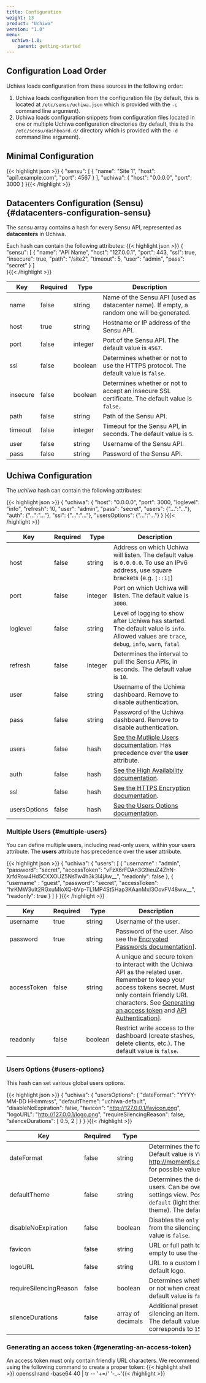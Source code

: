 ```yaml
---
title: Configuration
weight: 13
product: "Uchiwa"
version: "1.0"
menu:
  uchiwa-1.0:
    parent: getting-started
---
```


## Configuration Load Order
Uchiwa loads configuration from these sources in the following order:

1. Uchiwa loads configuration from the configuration file (by default, this is located at `/etc/sensu/uchiwa.json` which is provided with the `-c` command line argument).
2. Uchiwa loads configuration snippets from configuration files located in one or multiple Uchiwa configuration directories (by default, this is the `/etc/sensu/dashboard.d/` directory which is provided with the `-d` command line argument).

## Minimal Configuration

{{< highlight json >}}
{
  "sensu": [
    {
      "name": "Site 1",
      "host": "api1.example.com",
      "port": 4567
    }
  ],
  "uchiwa": {
    "host": "0.0.0.0",
    "port": 3000
  }
}{{< /highlight >}}

## Datacenters Configuration (Sensu) {#datacenters-configuration-sensu}
The *sensu* array contains a hash for every Sensu API, represented as **datacenters** in Uchiwa.

Each hash can contain the following attributes:
{{< highlight json >}}
{
  "sensu": [
    {
      "name": "API Name",
      "host": "127.0.0.1",
      "port": 443,
      "ssl": true,
      "insecure": true,
      "path": "/site2",
      "timeout": 5,
      "user": "admin",
      "pass": "secret"
    }
  ]  
}{{< /highlight >}}

Key     | Required | Type | Description
--------|----------|------|------
name | false | string | Name of the Sensu API (used as datacenter name). If empty, a random one will be generated.
host | true | string | Hostname or IP address of the Sensu API.
port | false | integer | Port of the Sensu API. The default value is `4567`.
ssl | false | boolean | Determines whether or not to use the HTTPS protocol. The default value is `false`.
insecure | false | boolean | Determines whether or not to accept an insecure SSL certificate. The default value is `false`.
path | false | string | Path of the Sensu API.
timeout | false | integer | Timeout for the Sensu API, in seconds. The default value is `5`.
user | false | string | Username of the Sensu API.
pass | false | string | Password of the Sensu API.

## Uchiwa Configuration

The *uchiwa* hash can contain the following attributes:

{{< highlight json >}}
{
  "uchiwa": {
    "host": "0.0.0.0",
    "port": 3000,
    "loglevel": "info",
    "refresh": 10,
    "user": "admin",
    "pass": "secret",
    "users": {"...":"..."},
    "auth": {"...":"..."},
    "ssl": {"...":"..."},
    "usersOptions": {"...":"..."}
  }
}{{< /highlight >}}

Key     | Required | Type | Description
--------|----------|------|------
host | false | string | Address on which Uchiwa will listen. The default value is `0.0.0.0`. To use an IPv6 address, use square brackets (e.g. `[::1]`)
port | false | integer | Port on which Uchiwa will listen. The default value is `3000`.
loglevel | false | string | Level of logging to show after Uchiwa has started. The default value is `info`. Allowed values are `trace`, `debug`, `info`, `warn`, `fatal`
refresh | false | integer | Determines the interval to pull the Sensu APIs, in seconds. The default value is `10`.
user | false | string | Username of the Uchiwa dashboard. Remove to disable authentication.
pass | false | string | Password of the Uchiwa dashboard. Remove to disable authentication.
users | false | hash | [See the Mutliple Users documentation](#multiple-users). Has precedence over the **user** attribute.
auth | false | hash | [See the High Availability documentation][1].
ssl | false | hash | [See the HTTPS Encryption documentation][2].
usersOptions | false | hash | [See the Users Options documentation](#users-options).

### Multiple Users {#multiple-users}

You can define multiple users, including read-only users, within your
users attribute. The **users** attribute has precedence over the **user** attribute.

{{< highlight json >}}
{
  "uchiwa": {
    "users": [
      {
        "username" : "admin",
        "password": "secret",
        "accessToken": "vFzX6rFDAn3G9ieuZ4ZhN-XrfdRow4Hd5CXXOUZ5NsTw4h3k3l4jAw__",
        "readonly": false
      },
      {
        "username" : "guest",
        "password": "secret",
        "accessToken": "hrKMW3uIt2RGxuMIoXQ-bVp-TL1MP4St5Hap3KAanMxI3OovFV48ww__",
        "readonly": true
      }
    ]
  }
}{{< /highlight >}}

Key     | Required | Type | Description
--------|----------|------|------
username | true | string | Username of the user.
password | true | string | Password of the user. Also see the [Encrypted Passwords documentation][3]].
accessToken | false | string | A unique and secure token to interact with the Uchiwa API as the related user. Remember to keep your access tokens secret. Must only contain friendly URL characters. See [Generating an access token](#generating-an-access-token) and [API Authentication][4]].
readonly | false | boolean | Restrict write access to the dashboard (create stashes, delete clients, etc.). The default value is `false`.

### Users Options {#users-options}

This hash can set various global users options.

{{< highlight json >}}
{
  "uchiwa": {
    "usersOptions": {
      "dateFormat": "YYYY-MM-DD HH:mm:ss",
      "defaultTheme": "uchiwa-default",
      "disableNoExpiration": false,
      "favicon": "http://127.0.0.1/favicon.png",
      "logoURL": "http://127.0.0.1/logo.png",
      "requireSilencingReason": false,
      "silenceDurations": [ 0.5, 2 ]
    }
  }
}{{< /highlight >}}

Key     | Required | Type | Description
--------|----------|------|------
dateFormat | false | string | Determines the format of dates displayed. Default value is `YYYY-MM-DD HH:mm:ss`. See http://momentjs.com/docs/#/displaying/format/ for possible values.
defaultTheme | false | string | Determines the default theme to use for new users. Can be overridden at the user level in settings view. Possible values are `uchiwa-default` (light theme) and `uchiwa-dark` (dark theme). The default value is `uchiwa-default`.
disableNoExpiration | false | boolean | Disables the `only if manually removed` option from the silencing entry creation. The default value is `false`.
favicon | false | string | URL or full path to a custom favicon. Leave empty to use the default favicon.
logoURL | false | string | URL to a custom logo. Leave empty to use the default logo.
requireSilencingReason | false | boolean | Determines whether a reason must be provided or not when creating a silence entry. The default value is `false`.
silenceDurations | false | array of decimals | Additional preset durations (**in hours**) when silencing an item. Decimal values are allowed. The default value is `[ 0.25, 1, 24 ]`, which corresponds to `15 minutes`, `an hour` and `a day`.

### Generating an access token {#generating-an-access-token}
An access token must only contain friendly URL characters. We recommend using
the following command to create a proper token:
{{< highlight shell >}}
openssl rand -base64 40 |  tr -- '+=/' '-_~'{{< /highlight >}}

[1]:  ../../guides/high-availability/#uchiwa-high-availability
[2]:  ../../guides/security/#https-encryption
[3]:  ../../guides/security/#encrypted-passwords
[4]:  ../../api/authentication/